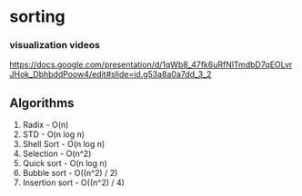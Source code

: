 # sorting

### visualization videos

https://docs.google.com/presentation/d/1qWb8_47fk6uRfNlTmdbD7qEOLvrJHok_DbhbddPoow4/edit#slide=id.g53a8a0a7dd_3_2

## Algorithms

1. Radix - O(n)
2. STD - O(n log n)
3. Shell Sort - O(n log n)
4. Selection - O(n^2)
5. Quick sort - O(n log n)
6. Bubble sort - O((n^2) / 2)
7. Insertion sort - O((n^2) / 4)
